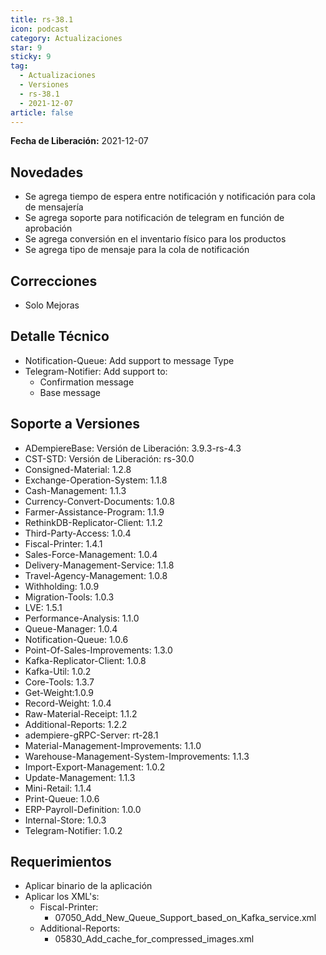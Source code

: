 ```yaml
---
title: rs-38.1
icon: podcast
category: Actualizaciones
star: 9
sticky: 9
tag:
  - Actualizaciones
  - Versiones
  - rs-38.1
  - 2021-12-07
article: false
---
```


**Fecha de Liberación:** 2021-12-07

## Novedades

- Se agrega tiempo de espera entre notificación y notificación para cola de mensajería
- Se agrega soporte para notificación de telegram en función de aprobación
- Se agrega conversión en el inventario físico para los productos
- Se agrega tipo de mensaje para la cola de notificación

## Correcciones

- Solo Mejoras

## Detalle Técnico

- Notification-Queue: Add support to message Type
- Telegram-Notifier: Add support to:
  - Confirmation message
  - Base message

## Soporte a Versiones

- ADempiereBase: Versión de Liberación: 3.9.3-rs-4.3
- CST-STD: Versión de Liberación: rs-30.0
- Consigned-Material: 1.2.8
- Exchange-Operation-System: 1.1.8
- Cash-Management: 1.1.3
- Currency-Convert-Documents: 1.0.8
- Farmer-Assistance-Program: 1.1.9
- RethinkDB-Replicator-Client: 1.1.2
- Third-Party-Access: 1.0.4
- Fiscal-Printer: 1.4.1
- Sales-Force-Management: 1.0.4
- Delivery-Management-Service: 1.1.8
- Travel-Agency-Management: 1.0.8
- Withholding: 1.0.9
- Migration-Tools: 1.0.3
- LVE: 1.5.1
- Performance-Analysis: 1.1.0
- Queue-Manager: 1.0.4
- Notification-Queue: 1.0.6
- Point-Of-Sales-Improvements: 1.3.0
- Kafka-Replicator-Client: 1.0.8
- Kafka-Util: 1.0.2
- Core-Tools: 1.3.7
- Get-Weight:1.0.9
- Record-Weight: 1.0.4
- Raw-Material-Receipt: 1.1.2
- Additional-Reports: 1.2.2
- adempiere-gRPC-Server: rt-28.1
- Material-Management-Improvements: 1.1.0
- Warehouse-Management-System-Improvements: 1.1.3
- Import-Export-Management: 1.0.2
- Update-Management: 1.1.3
- Mini-Retail: 1.1.4
- Print-Queue: 1.0.6
- ERP-Payroll-Definition: 1.0.0
- Internal-Store: 1.0.3
- Telegram-Notifier: 1.0.2

## Requerimientos

- Aplicar binario de la aplicación
- Aplicar los XML's:
  - Fiscal-Printer:
    - 07050_Add_New_Queue_Support_based_on_Kafka_service.xml
  - Additional-Reports:
    - 05830_Add_cache_for_compressed_images.xml
